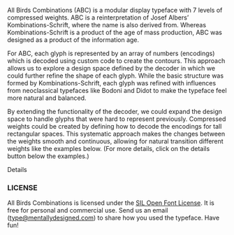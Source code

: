 All Birds Combinations (ABC) is a modular display typeface with 7 levels of compressed weights. ABC is a reinterpretation of Josef Albersʼ Kombinations-Schrift, where the name is also derived from.
Whereas Kombinations-Schrift is a product of the age of mass production, ABC was designed as a product of the information age.

For ABC, each glyph is represented by an array of numbers (encodings) which is decoded using custom code to create the contours. This approach allows us to explore a design space defined by the decoder in which we could further refine the shape of each glyph. 
While the basic structure was formed by Kombinations-Schrift, each glyph was refined with influences from neoclassical typefaces like Bodoni and Didot to make the typeface feel more natural and balanced.

By extending the functionality of the decoder, we could expand the design space to handle glyphs that were hard to represent previously. Compressed weights could be created by defining how to decode the encodings for tall rectangular spaces. This systematic approach makes the changes between the weights smooth and continuous, allowing for natural transition different weights like the examples below. (For more details, click on the details button below the examples.)

<div id="wave" class="abc"></div>

<div id="details-wrapper">
<div id="details-btn" onclick="showDetails()">
    <i id="details-icon" class="fa fa-plus-circle"> </i> Details
</div>

<!-- Details! -->
<div id="details" class="section-light-grey" hidden>
<div id="ten-parts" class="sample-font">   </div>

Albersʼ Kombinations-schrift was created for the age of industry and mass production. The typeface was created by combining the 10 shapes above—which could be mass produced in glass, plastic, metal or wood—and could be easily assembled anywhere.

<div id="three-wrapper" class="sample-font">
    <div id="three-parts">
        <span style="letter-spacing: -3px"></span>
    </div>
</div>

For ABC, we wanted to translate Kombinations-Schrift into a typeface of the information age, a product of data, algorithms, and software programming. The key insight was to encode each glyph into an array of numbers (encodings) based on the basic shapes used to create it—square, circle, and quarter circle. We then implemented a decoder program that could take the encodings and create a font.

<img src="resources/images/encodings.png" width="480"/>

With the decoder in place, modifying a glyph was just a matter of changing numbers. Each glyph in ABC was revised to resemble neoclassical type, such as Didot or Bodoni. ABC has strong verticals similar to the strongly vertical and high contrast Didone typefaces which made the latter a good reference for refinement.

<div id="image-player"></div>

The design space of the typeface could be extended by adding new functionality to the decoder. New parts, such as semi-circles for rings and triangles for bird beaks, were added as needed. A quarter-sized square components was added for currency glyphs, giving them a distinct impression compared to other glyphs.
Compressed weights could be created systematically by defining how to decode each number for tall rectangular spaces. This systematic approach makes the changes between the weights smooth and continuous, allowing for seamless mix-and-matching of different weights.

</div>
<!-- Details End -->
</div>

### LICENSE
All Birds Combinations is licensed under the [SIL Open Font License][1]. It is free for personal and commercial use. Send us an email (type@mentallydesigned.com) to share how you used the typeface. Have fun!

[1]: downloads/License.txt